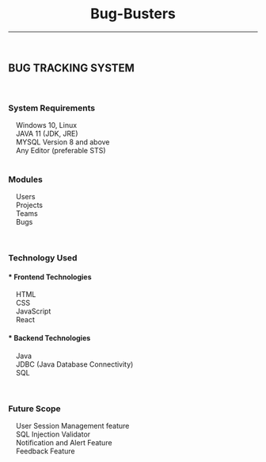 # <center>Bug-Busters</center> 


---
<BR>

## BUG TRACKING SYSTEM
<br>


### System Requirements
&nbsp;&nbsp;&nbsp;&nbsp;Windows 10, Linux<br>
&nbsp;&nbsp;&nbsp;&nbsp;JAVA 11 (JDK, JRE)<br>
&nbsp;&nbsp;&nbsp;&nbsp;MYSQL Version 8 and above<br>
&nbsp;&nbsp;&nbsp;&nbsp;Any Editor (preferable STS)<br>
<br>

### Modules
&nbsp;&nbsp;&nbsp;&nbsp;Users<br>
&nbsp;&nbsp;&nbsp;&nbsp;Projects<br>
&nbsp;&nbsp;&nbsp;&nbsp;Teams<br>
&nbsp;&nbsp;&nbsp;&nbsp;Bugs

<BR>

### Technology Used

#### * Frontend Technologies
&nbsp;&nbsp;&nbsp;&nbsp;HTML<br>
&nbsp;&nbsp;&nbsp;&nbsp;CSS<br>
&nbsp;&nbsp;&nbsp;&nbsp;JavaScript<br>
&nbsp;&nbsp;&nbsp;&nbsp;React


#### * Backend Technologies
&nbsp;&nbsp;&nbsp;&nbsp;Java<br>
&nbsp;&nbsp;&nbsp;&nbsp;JDBC (Java Database Connectivity)<br>
&nbsp;&nbsp;&nbsp;&nbsp;SQL<br>

<BR>

### Future Scope

&nbsp;&nbsp;&nbsp;&nbsp;User Session Management feature <br>
&nbsp;&nbsp;&nbsp;&nbsp;SQL Injection Validator <br>
&nbsp;&nbsp;&nbsp;&nbsp;Notification and Alert Feature<br>
&nbsp;&nbsp;&nbsp;&nbsp;Feedback Feature <br>
















